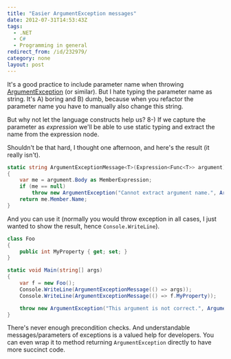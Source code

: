 ```yaml
---
title: "Easier ArgumentException messages"
date: 2012-07-31T14:53:43Z
tags:
  - .NET
  - C#
  - Programming in general
redirect_from: /id/232979/
category: none
layout: post
---
```

It's a good practice to include parameter name when throwing [ArgumentException][1] (or similar). But I hate typing the parameter name as string. It's A) boring and B) dumb, because when you refactor the parameter name you have to manually also change this string.

But why not let the language constructs help us? 8-) If we capture the parameter as _expression_ we'll be able to use static typing and extract the name from the expression node.

Shouldn't be that hard, I thought one afternoon, and here's the result (it really isn't).

```csharp
static string ArgumentExceptionMessage<T>(Expression<Func<T>> argument)
{
	var me = argument.Body as MemberExpression;
	if (me == null)
		throw new ArgumentException("Cannot extract argument name.", ArgumentExceptionMessage(() => argument));
	return me.Member.Name;
}
```

And you can use it (normally you would throw exception in all cases, I just wanted to show the result, hence `Console.WriteLine`).

```csharp
class Foo
{
	public int MyProperty { get; set; }
}

static void Main(string[] args)
{
	var f = new Foo();
	Console.WriteLine(ArgumentExceptionMessage(() => args));
	Console.WriteLine(ArgumentExceptionMessage(() => f.MyProperty));

	throw new ArgumentException("This argument is not correct.", ArgumentExceptionMessage(() => args));
}
```

There's never enough precondition checks. And understandable messages/parameters of exceptions is a valued help for developers. You can even wrap it to method returning `ArgumentException` directly to have more succinct code.

[1]: http://msdn.microsoft.com/en-us/library/system.argumentexception.aspx